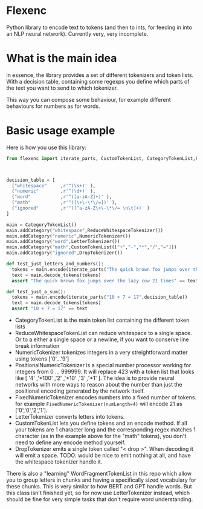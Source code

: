 # Flexenc

Python library to encode text to tokens (and then to ints, for feeding in into an NLP neural network).
Currently very, very incomplete.


# What is the main idea

in essence, the library provides a set of different tokenizers and token lists. With a decision table, containing some regexps you define which parts of the text you want to send to which tokenizer.

This way you can compose some behaviour, for example different behaviours for numbers as for words. 


# Basic usage example

Here is how you use this library:


```python
from flexenc import iterate_parts, CustomTokenList, CategoryTokenList,ReduceWhitespaceTokenizer, LetterTokenizer,DropTokenizer,NumericTokenizer



decision_table = [
  ("whitespace"     ,r'^(\s+)' ),
  ("numeric"        ,r'^(\d+)' ),                  
  ("word"           ,r'^([a-zA-Z]+)' ),                  
  ("math"           ,r'^([\+\-\*\/=])' ),                  
  ("ignored"        ,r'^([^a-zA-Z\+\-\*\/= \n\t]+)' )                
]

main = CategoryTokenList()
main.addCategory("whitespace",ReduceWhitespaceTokenizer())
main.addCategory("numeric",NumericTokenizer())
main.addCategory("word",LetterTokenizer())
main.addCategory("math",CustomTokenList(["+","-","*","/","="]))
main.addCategory("ignored",DropTokenizer())

def test_just_letters_and_numbers():
  tokens = main.encode(iterate_parts("The quick brown fox jumps over the lazy cow 21 times",decision_table))
  text = main.decode_tokens(tokens)
  assert "The quick brown fox jumps over the lazy cow 21 times" == text

def test_just_a_sum():
  tokens = main.encode(iterate_parts("10 + 7 = 17",decision_table))
  text = main.decode_tokens(tokens)
  assert "10 + 7 = 17" == text

```

  - CategoryTokenList is the main token list containing the different token lists
  - ReduceWhitespaceTokenList can reduce whitespace to a single space. Or to a either a single space or a newline, if you want to conserve line break information
  - NumericTokenizer tokenizes integers in a very streightforward matter using tokens \['0'...'9'] 
  - PositionalNumericTokenizer is a special number processor working for integers from 0 ... 999999.  It will replace 423 with a token list that looks like \[ '4' ,'\*100' ,'2' ,'\*10' ,'3' ,'\*1' ]. The idea is to provide neural networks with more ways to reason about the number than just the positional encoding generated by the network itself. 
  - FixedNumericTokenizer encodes numbers into a fixed number of tokens. for example `FixedNumericTokenizer(numLength=4)` will encode 21 as \['0','0','2','1']. 
  - LetterTokenizer converts letters into tokens.
  - CustomTokenList lets you define tokens and an encode method. If all your tokens are 1 character long and the corresponding regex matches 1 character (as in the example above for the "math" tokens), you don't need to define any encode method yourself.  
  - DropTokenizer emits a single token called "< drop \>". When decoding it will emit a space. TODO: would be nice to emit nothing at all, and have the whitespace tokenizer handle it.



There is also a "learning" WordFragmentTokenList in this repo which allow you to group letters in chunks and having a specifically sized vocabulary for these chunks. This is very similar to how BERT and GPT handle words. But this class isn't finished yet, so for now use LetterTokenizer instead, which should be fine for very simple tasks that don't require  word understanding.



